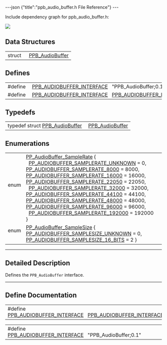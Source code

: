 ---json {"title":"ppb\_audio\_buffer.h File Reference"} ---

Include dependency graph for ppb\_audio\_buffer.h:

![](/docs/native-client/pepper_beta/c/ppb__audio__buffer_8h__incl.png)

Data Structures
---------------

<table><tbody><tr class="odd"><td style="text-align: right;">struct  </td><td><a href="/docs/native-client/pepper_beta/c/struct_p_p_b___audio_buffer__0__1/" class="el">PPB_AudioBuffer</a></td></tr></tbody></table>

Defines
-------

<table><tbody><tr class="odd"><td style="text-align: right;">#define </td><td><a href="/docs/native-client/pepper_beta/c/ppb__audio__buffer_8h#a4fddf6d285021552ba11f4460ba47445" class="el">PPB_AUDIOBUFFER_INTERFACE</a>   "PPB_AudioBuffer;0.1"</td></tr><tr class="even"><td style="text-align: right;">#define </td><td><a href="/docs/native-client/pepper_beta/c/ppb__audio__buffer_8h#a97463b49d90a036ddcb00968c33a8dfa" class="el">PPB_AUDIOBUFFER_INTERFACE</a>   <a href="/docs/native-client/pepper_beta/c/ppb__audio__buffer_8h#a4fddf6d285021552ba11f4460ba47445" class="el">PPB_AUDIOBUFFER_INTERFACE</a></td></tr></tbody></table>

Typedefs
--------

<table><tbody><tr class="odd"><td style="text-align: right;">typedef struct <a href="/docs/native-client/pepper_beta/c/struct_p_p_b___audio_buffer__0__1/" class="el">PPB_AudioBuffer</a> </td><td><a href="/docs/native-client/pepper_beta/c/group___interfaces#gab91267a49328e3664e2e9d3410fbf624" class="el">PPB_AudioBuffer</a></td></tr></tbody></table>

Enumerations
------------

<table><tbody><tr class="odd"><td style="text-align: right;">enum  </td><td><a href="/docs/native-client/pepper_beta/c/group___enums#ga78757d4be14d14d17708071a9466afbd" class="el">PP_AudioBuffer_SampleRate</a> {<br />
  <a href="/docs/native-client/pepper_beta/c/group___enums#gga78757d4be14d14d17708071a9466afbdace5d37815e444b494434d9418a8dfb81" class="el">PP_AUDIOBUFFER_SAMPLERATE_UNKNOWN</a> = 0, <a href="/docs/native-client/pepper_beta/c/group___enums#gga78757d4be14d14d17708071a9466afbda7a10ada2c776cf2ca4fa5a220ab23f4f" class="el">PP_AUDIOBUFFER_SAMPLERATE_8000</a> = 8000, <a href="/docs/native-client/pepper_beta/c/group___enums#gga78757d4be14d14d17708071a9466afbdaa3205a867c6b7f54a735ba1e5e602839" class="el">PP_AUDIOBUFFER_SAMPLERATE_16000</a> = 16000, <a href="/docs/native-client/pepper_beta/c/group___enums#gga78757d4be14d14d17708071a9466afbda934a834bf3ac58e69a7df1abc41a57ea" class="el">PP_AUDIOBUFFER_SAMPLERATE_22050</a> = 22050,<br />
  <a href="/docs/native-client/pepper_beta/c/group___enums#gga78757d4be14d14d17708071a9466afbda439854e1f66e4e92af5d257b93da5483" class="el">PP_AUDIOBUFFER_SAMPLERATE_32000</a> = 32000, <a href="/docs/native-client/pepper_beta/c/group___enums#gga78757d4be14d14d17708071a9466afbdaef0fd009c55740284bcf6e60344395ac" class="el">PP_AUDIOBUFFER_SAMPLERATE_44100</a> = 44100, <a href="/docs/native-client/pepper_beta/c/group___enums#gga78757d4be14d14d17708071a9466afbda09d65e0a6d8ed28ae2fc784569b9123a" class="el">PP_AUDIOBUFFER_SAMPLERATE_48000</a> = 48000, <a href="/docs/native-client/pepper_beta/c/group___enums#gga78757d4be14d14d17708071a9466afbdaf52f1115d22dfbf1cc4a24f20b9e664b" class="el">PP_AUDIOBUFFER_SAMPLERATE_96000</a> = 96000,<br />
  <a href="/docs/native-client/pepper_beta/c/group___enums#gga78757d4be14d14d17708071a9466afbda18d94d8af683f06d4d7718fb788b7361" class="el">PP_AUDIOBUFFER_SAMPLERATE_192000</a> = 192000<br />
}</td></tr><tr class="even"><td style="text-align: right;">enum  </td><td><a href="/docs/native-client/pepper_beta/c/group___enums#ga2ba5c3a8eed23fa49a73b218b1bce044" class="el">PP_AudioBuffer_SampleSize</a> { <a href="/docs/native-client/pepper_beta/c/group___enums#gga2ba5c3a8eed23fa49a73b218b1bce044a1bc7fa3874cd1ccee3cfa00e23bea379" class="el">PP_AUDIOBUFFER_SAMPLESIZE_UNKNOWN</a> = 0, <a href="/docs/native-client/pepper_beta/c/group___enums#gga2ba5c3a8eed23fa49a73b218b1bce044a0cc6b2d53c4c3bc5d3f19f809a1ce6c8" class="el">PP_AUDIOBUFFER_SAMPLESIZE_16_BITS</a> = 2 }</td></tr></tbody></table>

------------------------------------------------------------------------

<span id="details" class="anchor" style="margin: 0;"></span>

Detailed Description
--------------------

Defines the `PPB_AudioBuffer` interface.

------------------------------------------------------------------------

Define Documentation
--------------------

<span id="a97463b49d90a036ddcb00968c33a8dfa" class="anchor" style="margin: 0;"></span>

<table><tbody><tr class="odd"><td>#define <a href="/docs/native-client/pepper_beta/c/ppb__audio__buffer_8h#a97463b49d90a036ddcb00968c33a8dfa" class="el">PPB_AUDIOBUFFER_INTERFACE</a>   <a href="/docs/native-client/pepper_beta/c/ppb__audio__buffer_8h#a4fddf6d285021552ba11f4460ba47445" class="el">PPB_AUDIOBUFFER_INTERFACE</a></td></tr></tbody></table>

<span id="a4fddf6d285021552ba11f4460ba47445" class="anchor" style="margin: 0;"></span>

<table><tbody><tr class="odd"><td>#define <a href="/docs/native-client/pepper_beta/c/ppb__audio__buffer_8h#a4fddf6d285021552ba11f4460ba47445" class="el">PPB_AUDIOBUFFER_INTERFACE</a>   "PPB_AudioBuffer;0.1"</td></tr></tbody></table>
